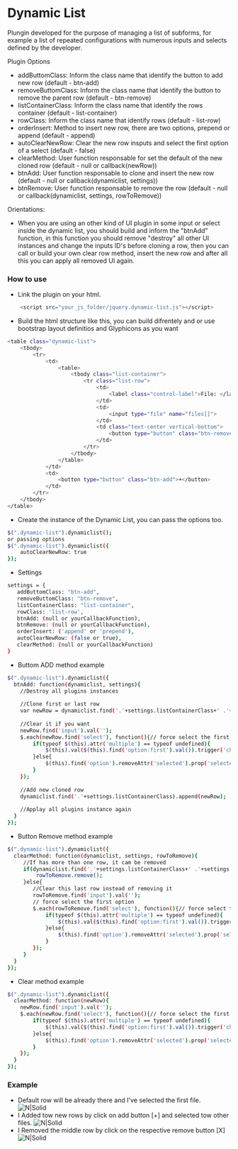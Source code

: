 # Dynamic List

Plungin developed for the purpose of managing a list of subforms, for example a list of repeated configurations with numerous inputs and selects defined by the developer.

Plugin Options
  - addButtomClass: Inform the class name that identify the button to add new row (default - btn-add)
  - removeButtomClass: Inform the class name that identify the button to remove the parent row (default - btn-remove)
  - listContainerClass: Inform the class name that identify the rows container (default - list-container)
  - rowClass: Inform the class name that identify rows (default - list-row)
  - orderInsert: Method to insert new row, there are two options, prepend or append (default - append)
  - autoClearNewRow: Clear the new row insputs and select the first option of a select (default - false)
  - clearMethod: User function responsable for set the default of the new cloned row (default - null or callback(newRow))
  - btnAdd: User function responsable to clone and insert the new row (default - null or callback(dynamiclist, settings))
  - btnRemove: User function responsable to remove the row (default - null or callback(dynamiclist, settings, rowToRemove))

Orientations:
  - When you are using an other kind of UI plugin in some input or select inside the dynamic list, you should build and inform the "btnAdd"  function, in this function you should remove "destroy" all other UI instances and change the inputs ID's before cloning a row, then you can call or build your own clear row method, insert the new row and after all this you can apply all removed UI again.

### How to use
 - Link the plugin on your html.
```sh
    <script src="your_js_folder/jquery.dynamic-list.js"></script>
```
 - Build the html structure like this, you can build difrentely and or use bootstrap layout definitios and Glyphicons as you want
```sh
<table class="dynamic-list">
    <tbody>
        <tr>
        	<td>
        		<table>
        			<tbody class="list-container">
        			    <tr class="list-row">
        				    <td>
        					    <label class="control-label">File: </label>
        				    </td>
            				<td>
            					<input type="file" name="files[]">
            				</td>
        				    <td class="text-center vertical-bottom">
        					    <button type="button" class="btn-remove">X</button>
        				    </td>
        			    </tr>
        		    </tbody>
        		</table>
        	</td>
        	<td>
        		<button type="button" class="btn-add">+</button>
        	</td>
        </tr>
    </tbody>
</table>
```
 - Create the instance of the Dynamic List, you can pass the options too.
```sh
$(".dynamic-list").dynamiclist();
or passing options
$(".dynamic-list").dynamiclist({
    autoClearNewRow: true
});
```
 - Settings
```sh
settings = {
   addButtomClass: "btn-add",
   removeButtomClass: "btn-remove",
   listContainerClass: "list-container",
   rowClass: 'list-row',
   btnAdd: (null or yourCallbackFunction),
   btnRemove: (null or yourCallbackFunction),
   orderInsert: ('append' or 'prepend'),
   autoClearNewRow: (false or true),
   clearMethod: (null or yourCallbackFunction)
}
```
                  
 - Buttom ADD method example
```sh
$(".dynamic-list").dynamiclist({
  btnAdd: function(dynamiclist, settings){
    //Destroy all plugins instances
    
    //Clone first or last row
    var newRow = dynamiclist.find('.'+settings.listContainerClass+' .'+settings.rowClass+':first').clone(true, true);
    
    //Clear it if you want
    newRow.find('input').val('');
    $.each(newRow.find('select'), function(){// force select the first option
        if(typeof $(this).attr('multiple') == typeof undefined){
            $(this).val($(this).find('option:first').val()).trigger('change');
        }else{
            $(this).find('option').removeAttr('selected').prop('selected',false);
        }
    });
    
    //Add new cloned row
    dynamiclist.find('.'+settings.listContainerClass).append(newRow);
    
    //Applay all plugins instance again
  }
});
```
 - Button Remove method example
```sh
$(".dynamic-list").dynamiclist({
  clearMethod: function(dynamiclist, settings, rowToRemove){
     //If has more than one row, it cam be removed
     if(dynamiclist.find('.'+settings.listContainerClass+' .'+settings.rowClass).length > 1){ 
         rowToRemove.remove();
     }else{
        //Clear this last row instead of removing it
        rowToRemove.find('input').val('');
        // force select the first option
        $.each(rowToRemove.find('select'), function(){// force select the first option
            if(typeof $(this).attr('multiple') == typeof undefined){
                $(this).val($(this).find('option:first').val()).trigger('change');
            }else{
                $(this).find('option').removeAttr('selected').prop('selected',false);
            }
        });
     }
  }
});
```

 - Clear method example
```sh
$(".dynamic-list").dynamiclist({
  clearMethod: function(newRow){
    newRow.find('input').val('');
    $.each(newRow.find('select'), function(){// force select the first option
        if(typeof $(this).attr('multiple') == typeof undefined){
            $(this).val($(this).find('option:first').val()).trigger('change');
        }else{
            $(this).find('option').removeAttr('selected').prop('selected',false);
        }
    });
  }
});
```

### Example

 - Default row will be already there and I've selected the first file.
![N|Solid](http://imageshack.com/a/img922/4738/pa5m1C.png)
 - I Added tow new rows by click on add button [+] and selected tow other files.
![N|Solid](http://imageshack.com/a/img921/1807/oda5qp.png)
 - I Removed the middle row by click on the respective remove button [X]
![N|Solid](http://imageshack.com/a/img922/7136/1oFnMM.png)
